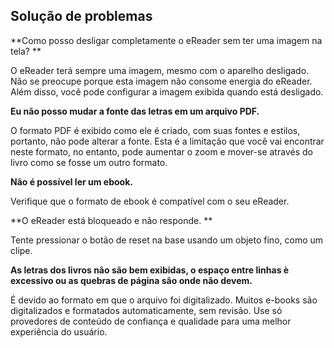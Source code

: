 ## Solução de problemas 

**Como posso desligar completamente o eReader sem ter uma imagem na tela? **

O eReader terá sempre uma imagem, mesmo com o aparelho desligado. Não se preocupe porque esta imagem não consome energia do eReader. Além disso, você pode configurar a imagem exibida quando está desligado.

**Eu não posso mudar a fonte das letras em um arquivo PDF.**

O formato PDF é exibido como ele é criado, com suas fontes e estilos, portanto, não pode alterar a fonte. Esta é a limitação que você vai encontrar neste formato, no entanto, pode aumentar o zoom e mover-se através do livro como se fosse um outro formato. 

**Não é possível ler um ebook.**

Verifique que o formato de ebook é compatível com o seu eReader. 

**O eReader está bloqueado e não responde. **

Tente pressionar o botão de reset na base usando um objeto fino, como um clipe.

**As letras dos livros não são bem exibidas, o espaço entre linhas è excessivo ou as quebras de página são onde não devem.**

É devido ao formato em que o arquivo foi digitalizado. Muitos e-books são digitalizados e formatados automaticamente, sem revisão. Use só provedores de conteúdo de confiança e qualidade para uma melhor experiência do usuário.
